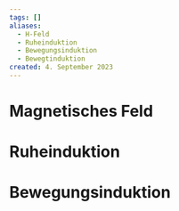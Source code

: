 ```yaml
---
tags: []
aliases:
  - H-Feld
  - Ruheinduktion
  - Bewegungsinduktion
  - Bewegtinduktion
created: 4. September 2023
---
```


# Magnetisches Feld

# Ruheinduktion

# Bewegungsinduktion